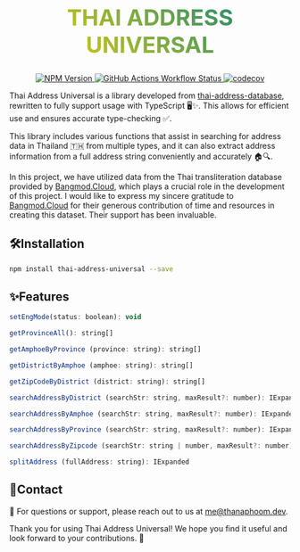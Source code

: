 <h1 style="text-align: center;
           font-size: 40px;
           font-weight: bold;
           background: linear-gradient(45deg, #FFD700, #008080);
           -webkit-background-clip: text;
           color: transparent;">
  THAI ADDRESS UNIVERSAL
</h1>

<p align="center">
    <a href="https://www.npmjs.com/package/thai-address-universal">
    <img src="https://img.shields.io/npm/v/thai-address-universal" alt="NPM Version">
    </a>
    <a href="https://github.com/ophoomo/thai-address-universal/actions">
    <img src="https://img.shields.io/github/actions/workflow/status/ophoomo/thai-address-universal/publish.yaml" alt="GitHub Actions Workflow Status">
    </a>
    <a href="https://codecov.io/github/ophoomo/thai-address-universal/graph/badge.svg?token=POBBK8A3FD">
    <img src="https://codecov.io/github/ophoomo/thai-address-universal/graph/badge.svg?token=POBBK8A3FD" alt="codecov">
    </a>
</p>


Thai Address Universal is a library developed from [thai-address-database](https://github.com/Sellsuki/thai-address-database), rewritten to fully support usage with TypeScript 🖥️✨. This allows for efficient use and ensures accurate type-checking ✅.

This library includes various functions that assist in searching for address data in Thailand 🇹🇭 from multiple types, and it can also extract address information from a full address string conveniently and accurately 🏠🔍.

In this project, we have utilized data from the Thai transliteration database provided by [Bangmod.Cloud](https://github.com/bangmodcloud/thai-address-database), which plays a crucial role in the development of this project. I would like to express my sincere gratitude to [Bangmod.Cloud](https://bangmod.cloud/) for their generous contribution of time and resources in creating this dataset. Their support has been invaluable.

## 🛠️Installation

```bash
npm install thai-address-universal --save
```

## ✨Features

```javascript
setEngMode(status: boolean): void
```

```javascript
getProvinceAll(): string[]
```

```javascript
getAmphoeByProvince (province: string): string[]
```

```javascript
getDistrictByAmphoe (amphoe: string): string[]
```

```javascript
getZipCodeByDistrict (district: string): string[]
```

```javascript
searchAddressByDistrict (searchStr: string, maxResult?: number): IExpanded[]
```

```javascript
searchAddressByAmphoe (searchStr: string, maxResult?: number): IExpanded[]
```

```javascript
searchAddressByProvince (searchStr: string, maxResult?: number): IExpanded[]
```

```javascript
searchAddressByZipcode (searchStr: string | number, maxResult?: number): IExpanded[]
```

```javascript
splitAddress (fullAddress: string): IExpanded
```

## 🤝Contact

📧 For questions or support, please reach out to us at [me@thanaphoom.dev](mailto:me@thanaphoom.dev).

Thank you for using Thai Address Universal!
We hope you find it useful and look forward to your contributions. 🙌
